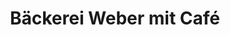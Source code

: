 ---
title: "Bäckerei Weber mit Café"
url: /bad-mergentheim/baeckerei-weber-mit-cafe/
shop: Bäckerei
---